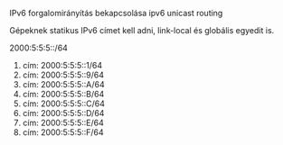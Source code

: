 IPv6 forgalomirányítás bekapcsolása
ipv6 unicast routing

Gépeknek statikus IPv6 címet kell adni, link-local és globális egyedit is.

2000:5:5:5::/64

1. cím: 2000:5:5:5::1/64
9. cím: 2000:5:5:5::9/64
10. cím: 2000:5:5:5::A/64
11. cím: 2000:5:5:5::B/64
12. cím: 2000:5:5:5::C/64
13. cím: 2000:5:5:5::D/64
14. cím: 2000:5:5:5::E/64
15. cím: 2000:5:5:5::F/64
